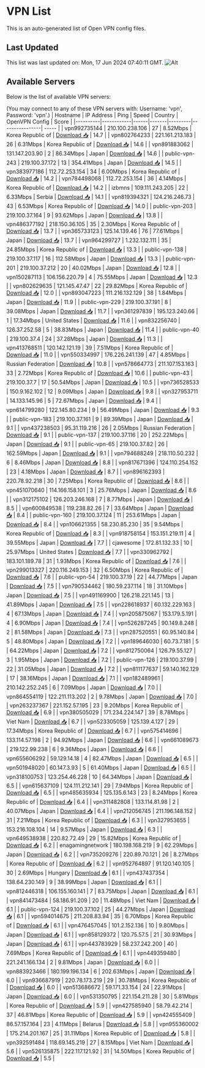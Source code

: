 # VPN List

This is an auto-generated list of Open VPN config files.

## Last Updated

This list was last updated on: Mon, 17 Jun 2024 07:40:11 GMT.
![Alt](https://repobeats.axiom.co/api/embed/186b98318ef1479477931607c1ad7d823f12451f.svg "Repobeats analytics image")

## Available Servers

Below is the list of available VPN servers:

(You may connect to any of these VPN servers with: Username: 'vpn', Password: 'vpn'.)
| Hostname | IP Address | Ping | Speed | Country | OpenVPN Config | Score |
|----------|------------|------|-------|---------|----------------| ----- |
| vpn992735144 | 210.100.238.106 | 27 | 8.52Mbps | Korea Republic of | [Download 📥](./configs/server_0_KR.ovpn) | 14.7 |
| vpn802764233 | 221.161.213.183 | 26 | 6.31Mbps | Korea Republic of | [Download 📥](./configs/server_1_KR.ovpn) | 14.6 |
| vpn891883062 | 131.147.203.90 | 2 | 86.34Mbps | Japan | [Download 📥](./configs/server_2_JP.ovpn) | 14.6 |
| public-vpn-243 | 219.100.37.172 | 13 | 354.41Mbps | Japan | [Download 📥](./configs/server_3_JP.ovpn) | 14.5 |
| vpn383977186 | 112.72.253.154 | 34 | 6.00Mbps | Korea Republic of | [Download 📥](./configs/server_4_KR.ovpn) | 14.2 |
| vpn784498068 | 112.72.253.154 | 36 | 4.14Mbps | Korea Republic of | [Download 📥](./configs/server_5_KR.ovpn) | 14.2 |
| izbmns | 109.111.243.205 | 22 | 6.33Mbps | Serbia | [Download 📥](./configs/server_6_RS.ovpn) | 14.1 |
| vpn819394321 | 124.216.246.73 | 43 | 6.53Mbps | Korea Republic of | [Download 📥](./configs/server_7_KR.ovpn) | 14.0 |
| public-vpn-203 | 219.100.37.164 | 9 | 93.62Mbps | Japan | [Download 📥](./configs/server_8_JP.ovpn) | 13.8 |
| vpn486377192 | 218.150.36.105 | 35 | 2.30Mbps | Korea Republic of | [Download 📥](./configs/server_9_KR.ovpn) | 13.7 |
| vpn365733123 | 125.14.139.46 | 76 | 77.61Mbps | Japan | [Download 📥](./configs/server_10_JP.ovpn) | 13.7 |
| vpn964299727 | 1.232.132.111 | 35 | 24.85Mbps | Korea Republic of | [Download 📥](./configs/server_11_KR.ovpn) | 13.3 |
| public-vpn-138 | 219.100.37.117 | 16 | 112.58Mbps | Japan | [Download 📥](./configs/server_12_JP.ovpn) | 13.3 |
| public-vpn-201 | 219.100.37.212 | 20 | 40.02Mbps | Japan | [Download 📥](./configs/server_13_JP.ovpn) | 12.8 |
| vpn150287113 | 106.156.220.79 | 4 | 75.55Mbps | Japan | [Download 📥](./configs/server_14_JP.ovpn) | 12.3 |
| vpn802629635 | 121.145.47.47 | 22 | 29.82Mbps | Korea Republic of | [Download 📥](./configs/server_15_KR.ovpn) | 12.0 |
| vpn893047223 | 111.216.132.129 | 38 | 1.84Mbps | Japan | [Download 📥](./configs/server_16_JP.ovpn) | 11.9 |
| public-vpn-229 | 219.100.37.191 | 8 | 39.08Mbps | Japan | [Download 📥](./configs/server_17_JP.ovpn) | 11.7 |
| vpn361297839 | 195.123.240.66 | 1 | 17.34Mbps | United States | [Download 📥](./configs/server_18_US.ovpn) | 11.6 |
| vpn832256740 | 126.37.252.58 | 5 | 38.83Mbps | Japan | [Download 📥](./configs/server_19_JP.ovpn) | 11.4 |
| public-vpn-40 | 219.100.37.4 | 24 | 37.28Mbps | Japan | [Download 📥](./configs/server_20_JP.ovpn) | 11.3 |
| vpn413768511 | 120.142.121.19 | 39 | 7.51Mbps | Korea Republic of | [Download 📥](./configs/server_21_KR.ovpn) | 11.0 |
| vpn550334997 | 176.226.241.139 | 47 | 4.85Mbps | Russian Federation | [Download 📥](./configs/server_22_RU.ovpn) | 10.8 |
| vpn578664773 | 211.107.153.163 | 33 | 2.72Mbps | Korea Republic of | [Download 📥](./configs/server_23_KR.ovpn) | 10.6 |
| public-vpn-43 | 219.100.37.7 | 17 | 50.54Mbps | Japan | [Download 📥](./configs/server_24_JP.ovpn) | 10.5 |
| vpn736528533 | 150.9.162.102 | 12 | 9.09Mbps | Japan | [Download 📥](./configs/server_25_JP.ovpn) | 9.8 |
| vpn327953711 | 14.133.145.96 | 5 | 72.67Mbps | Japan | [Download 📥](./configs/server_26_JP.ovpn) | 9.4 |
| vpn614799280 | 122.145.80.234 | 9 | 56.49Mbps | Japan | [Download 📥](./configs/server_27_JP.ovpn) | 9.3 |
| public-vpn-183 | 219.100.37.161 | 9 | 89.39Mbps | Japan | [Download 📥](./configs/server_28_JP.ovpn) | 9.1 |
| vpn437238503 | 95.31.119.216 | 26 | 2.05Mbps | Russian Federation | [Download 📥](./configs/server_29_RU.ovpn) | 9.1 |
| public-vpn-137 | 219.100.37.116 | 20 | 252.22Mbps | Japan | [Download 📥](./configs/server_30_JP.ovpn) | 9.1 |
| public-vpn-65 | 219.100.37.82 | 26 | 162.59Mbps | Japan | [Download 📥](./configs/server_31_JP.ovpn) | 9.1 |
| vpn794688249 | 218.110.50.232 | 6 | 8.46Mbps | Japan | [Download 📥](./configs/server_32_JP.ovpn) | 8.8 |
| vpn817671396 | 124.110.254.152 | 23 | 4.18Mbps | Japan | [Download 📥](./configs/server_33_JP.ovpn) | 8.7 |
| vpn896162393 | 220.78.92.218 | 30 | 7.25Mbps | Korea Republic of | [Download 📥](./configs/server_34_KR.ovpn) | 8.6 |
| vpn451070640 | 114.166.158.101 | 3 | 25.76Mbps | Japan | [Download 📥](./configs/server_35_JP.ovpn) | 8.6 |
| vpn312175102 | 126.203.246.168 | 7 | 8.77Mbps | Japan | [Download 📥](./configs/server_36_JP.ovpn) | 8.5 |
| vpn600849538 | 119.238.82.26 | 7 | 33.64Mbps | Japan | [Download 📥](./configs/server_37_JP.ovpn) | 8.4 |
| public-vpn-160 | 219.100.37.124 | 11 | 253.61Mbps | Japan | [Download 📥](./configs/server_38_JP.ovpn) | 8.4 |
| vpn106621355 | 58.230.85.230 | 35 | 9.54Mbps | Korea Republic of | [Download 📥](./configs/server_39_KR.ovpn) | 8.3 |
| vpn918758154 | 153.151.219.11 | 4 | 39.55Mbps | Japan | [Download 📥](./configs/server_40_JP.ovpn) | 7.7 |
| cjawesome | 172.81.132.33 | 10 | 25.97Mbps | United States | [Download 📥](./configs/server_41_US.ovpn) | 7.7 |
| vpn330962792 | 183.101.189.78 | 31 | 1.93Mbps | Korea Republic of | [Download 📥](./configs/server_42_KR.ovpn) | 7.6 |
| vpn299013327 | 220.116.249.153 | 32 | 6.50Mbps | Korea Republic of | [Download 📥](./configs/server_43_KR.ovpn) | 7.6 |
| public-vpn-54 | 219.100.37.19 | 22 | 44.77Mbps | Japan | [Download 📥](./configs/server_44_JP.ovpn) | 7.5 |
| vpn790534462 | 180.59.237.114 | 18 | 31.10Mbps | Japan | [Download 📥](./configs/server_45_JP.ovpn) | 7.5 |
| vpn491169900 | 126.218.221.145 | 13 | 41.89Mbps | Japan | [Download 📥](./configs/server_46_JP.ovpn) | 7.5 |
| vpn228618937 | 60.132.229.163 | 4 | 67.13Mbps | Japan | [Download 📥](./configs/server_47_JP.ovpn) | 7.4 |
| vpn205875067 | 153.179.5.191 | 4 | 6.90Mbps | Japan | [Download 📥](./configs/server_48_JP.ovpn) | 7.4 |
| vpn526287245 | 90.149.8.248 | 2 | 81.58Mbps | Japan | [Download 📥](./configs/server_49_JP.ovpn) | 7.3 |
| vpn287520551 | 60.95.140.84 | 5 | 48.80Mbps | Japan | [Download 📥](./configs/server_50_JP.ovpn) | 7.2 |
| vpn189646030 | 60.73.7.181 | 5 | 64.22Mbps | Japan | [Download 📥](./configs/server_51_JP.ovpn) | 7.2 |
| vpn812750064 | 126.79.55.127 | 3 | 1.95Mbps | Japan | [Download 📥](./configs/server_52_JP.ovpn) | 7.2 |
| public-vpn-126 | 219.100.37.99 | 22 | 31.05Mbps | Japan | [Download 📥](./configs/server_53_JP.ovpn) | 7.2 |
| vpn811177637 | 59.140.162.129 | 17 | 38.16Mbps | Japan | [Download 📥](./configs/server_54_JP.ovpn) | 7.1 |
| vpn182489961 | 210.142.252.245 | 6 | 7.09Mbps | Japan | [Download 📥](./configs/server_55_JP.ovpn) | 7.0 |
| vpn864554119 | 122.211.113.202 | 2 | 9.78Mbps | Japan | [Download 📥](./configs/server_56_JP.ovpn) | 7.0 |
| vpn263237367 | 221.152.57.195 | 23 | 9.20Mbps | Korea Republic of | [Download 📥](./configs/server_57_KR.ovpn) | 6.9 |
| vpn380505029 | 171.234.224.147 | 39 | 8.78Mbps | Viet Nam | [Download 📥](./configs/server_58_VN.ovpn) | 6.7 |
| vpn523305059 | 125.139.4.127 | 29 | 17.34Mbps | Korea Republic of | [Download 📥](./configs/server_59_KR.ovpn) | 6.7 |
| vpn575414696 | 133.114.57.198 | 2 | 94.92Mbps | Japan | [Download 📥](./configs/server_60_JP.ovpn) | 6.6 |
| vpn661089673 | 219.122.99.238 | 6 | 9.36Mbps | Japan | [Download 📥](./configs/server_61_JP.ovpn) | 6.6 |
| vpn655606292 | 59.129.14.18 | 4 | 82.47Mbps | Japan | [Download 📥](./configs/server_62_JP.ovpn) | 6.5 |
| vpn501948020 | 60.147.3.93 | 5 | 61.40Mbps | Japan | [Download 📥](./configs/server_63_JP.ovpn) | 6.5 |
| vpn318100753 | 123.254.46.228 | 10 | 64.34Mbps | Japan | [Download 📥](./configs/server_64_JP.ovpn) | 6.5 |
| vpn615637109 | 124.111.212.141 | 29 | 7.94Mbps | Korea Republic of | [Download 📥](./configs/server_65_KR.ovpn) | 6.5 |
| vpn485635934 | 125.135.6.143 | 23 | 8.24Mbps | Korea Republic of | [Download 📥](./configs/server_66_KR.ovpn) | 6.4 |
| vpn311482808 | 133.114.81.98 | 2 | 40.07Mbps | Japan | [Download 📥](./configs/server_67_JP.ovpn) | 6.4 |
| vpn212056745 | 211.196.148.152 | 31 | 7.21Mbps | Korea Republic of | [Download 📥](./configs/server_68_KR.ovpn) | 6.3 |
| vpn327953655 | 153.216.108.104 | 14 | 9.57Mbps | Japan | [Download 📥](./configs/server_69_JP.ovpn) | 6.3 |
| vpn649538938 | 220.82.72.49 | 29 | 15.82Mbps | Korea Republic of | [Download 📥](./configs/server_70_KR.ovpn) | 6.2 |
| enagamingnetwork | 180.198.168.219 | 9 | 62.29Mbps | Japan | [Download 📥](./configs/server_71_JP.ovpn) | 6.2 |
| vpn735209276 | 220.89.70.121 | 26 | 8.27Mbps | Korea Republic of | [Download 📥](./configs/server_72_KR.ovpn) | 6.2 |
| vpn952764897 | 91.120.140.105 | 30 | 2.69Mbps | Hungary | [Download 📥](./configs/server_73_HU.ovpn) | 6.1 |
| vpn437437354 | 138.64.230.149 | 9 | 38.99Mbps | Japan | [Download 📥](./configs/server_74_JP.ovpn) | 6.1 |
| vpn812446318 | 106.155.160.141 | 7 | 83.75Mbps | Japan | [Download 📥](./configs/server_75_JP.ovpn) | 6.1 |
| vpn841473484 | 58.186.91.209 | 20 | 11.48Mbps | Viet Nam | [Download 📥](./configs/server_76_VN.ovpn) | 6.1 |
| public-vpn-124 | 219.100.37.102 | 25 | 44.27Mbps | Japan | [Download 📥](./configs/server_77_JP.ovpn) | 6.1 |
| vpn594014675 | 211.208.83.94 | 35 | 6.70Mbps | Korea Republic of | [Download 📥](./configs/server_78_KR.ovpn) | 6.1 |
| vpn476457045 | 101.2.152.136 | 10 | 9.80Mbps | Japan | [Download 📥](./configs/server_79_JP.ovpn) | 6.1 |
| vpn858129372 | 120.75.57.5 | 21 | 30.93Mbps | Japan | [Download 📥](./configs/server_80_JP.ovpn) | 6.1 |
| vpn443783929 | 58.237.242.200 | 40 | 7.69Mbps | Korea Republic of | [Download 📥](./configs/server_81_KR.ovpn) | 6.1 |
| vpn449359480 | 221.241.166.134 | 2 | 9.81Mbps | Japan | [Download 📥](./configs/server_82_JP.ovpn) | 6.0 |
| vpn883923466 | 180.199.196.134 | 6 | 202.63Mbps | Japan | [Download 📥](./configs/server_83_JP.ovpn) | 6.0 |
| vpn936687919 | 220.78.173.219 | 29 | 30.78Mbps | Korea Republic of | [Download 📥](./configs/server_84_KR.ovpn) | 6.0 |
| vpn513686672 | 59.171.33.154 | 24 | 22.91Mbps | Japan | [Download 📥](./configs/server_85_JP.ovpn) | 6.0 |
| vpn531350795 | 221.154.211.28 | 30 | 5.81Mbps | Korea Republic of | [Download 📥](./configs/server_86_KR.ovpn) | 5.9 |
| vpn427585940 | 58.79.42.214 | 37 | 46.81Mbps | Korea Republic of | [Download 📥](./configs/server_87_KR.ovpn) | 5.9 |
| vpn424555409 | 86.57.157.164 | 23 | 4.11Mbps | Belarus | [Download 📥](./configs/server_88_BY.ovpn) | 5.8 |
| vpn955360002 | 175.214.201.167 | 25 | 31.11Mbps | Korea Republic of | [Download 📥](./configs/server_89_KR.ovpn) | 5.8 |
| vpn392591484 | 118.69.145.219 | 27 | 8.15Mbps | Viet Nam | [Download 📥](./configs/server_90_VN.ovpn) | 5.6 |
| vpn526135875 | 222.117.121.92 | 31 | 14.50Mbps | Korea Republic of | [Download 📥](./configs/server_91_KR.ovpn) | 5.5 |
